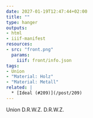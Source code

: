 ```yaml
---
date: 2027-01-19T12:47:44+02:00
title: ""
type: hanger
outputs:
- html
- iiif-manifest
resources:
- src: "front.png"
  params:
    iiif: front/info.json
tags:
- Union
- "Material: Holz"
- "Material: Metall"
related: |
  * [Ideal (#209)](/post/209)
---
```

Union
D.R.W.Z.  D.R.W.Z.
